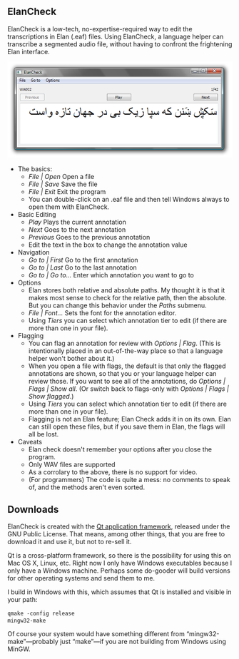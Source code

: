 ElanCheck
------------

ElanCheck is a low-tech, no-expertise-required way to edit the transcriptions in Elan (.eaf) files. Using ElanCheck, a language helper can transcribe a segmented audio file, without having to confront the frightening Elan interface.

![Screenshot of ElanCheck](elancheck-screenshot.png)

*   The basics:
    *   _File | Open_ Open a file
    *   _File | Save_ Save the file
    *   _File | Exit_ Exit the program
    *   You can double-click on an .eaf file and then tell Windows always to open them with ElanCheck.
*   Basic Editing
    *   _Play_ Plays the current annotation
    *   _Next_ Goes to the next annotation
    *   _Previous_ Goes to the previous annotation
    *   Edit the text in the box to change the annotation value
*   Navigation
    *   _Go to | First_ Go to the first annotation
    *   _Go to | Last_ Go to the last annotation
    *   _Go to | Go to..._ Enter which annotation you want to go to
*   Options
    *   Elan stores both relative and absolute paths. My thought it is that it makes most sense to check for the relative path, then the absolute. But you can change this behavior under the _Paths_ submenu.
    *   _File | Font..._ Sets the font for the annotation editor.
    *   Using _Tiers_ you can select which annotation tier to edit (if there are more than one in your file).
*   Flagging
    *   You can flag an annotation for review with _Options | Flag_. (This is intentionally placed in an out-of-the-way place so that a language helper won't bother about it.)
    *   When you open a file with flags, the default is that only the flagged annotations are shown, so that you or your language helper can review those. If you want to see all of the annotations, do _Options | Flags | Show all_. (Or switch back to flags-only with _Options | Flags | Show flagged_.)
    *   Using _Tiers_ you can select which annotation tier to edit (if there are more than one in your file).
    *   Flagging is not an Elan feature; Elan Check adds it in on its own. Elan can still open these files, but if you save them in Elan, the flags will all be lost.
*   Caveats
    *   Elan check doesn't remember your options after you close the program.
    *   Only WAV files are supported
    *   As a corrolary to the above, there is no support for video.
    *   (For programmers) The code is quite a mess: no comments to speak of, and the methods aren't even sorted.

Downloads
---------

ElanCheck is created with the [Qt application framework](https://www.qt.io/), released under the GNU Public License. That means, among other things, that you are free to download it and use it, but not to re-sell it.

Qt is a cross-platform framework, so there is the possibility for using this on Mac OS X, Linux, etc. Right now I only have Windows executables because I only have a Windows machine. Perhaps some do-gooder will build versions for other operating systems and send them to me.

I build in Windows with this, which assumes that Qt is installed and visible in your path:

```
qmake -config release
mingw32-make
```

Of course your system would have something different from “mingw32-make”—probably just “make”—if you are not building from Windows using MinGW.
